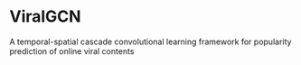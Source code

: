 # ViralGCN
A temporal-spatial cascade convolutional learning framework for popularity prediction of online viral contents
